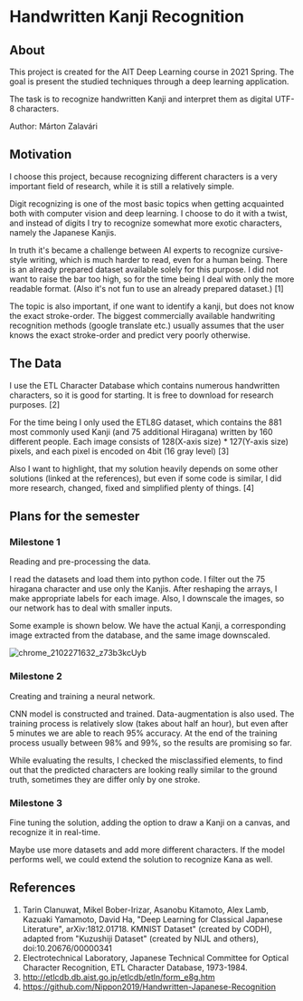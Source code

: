 # Handwritten Kanji Recognition

## About

This project is created for the AIT Deep Learning course in 2021 Spring.
The goal is present the studied techniques through a deep learning application.

The task is to recognize handwritten Kanji and interpret them as digital UTF-8 characters.

Author:
Márton Zalavári

## Motivation
I choose this project, because recognizing different characters is a very important field of research, while it is still a relatively simple.

Digit recognizing is one of the most basic topics when getting acquainted both with computer vision and deep learning. I choose to do it with a twist, and instead of digits I try to recognize somewhat more exotic characters, namely the Japanese Kanjis.

In truth it's became a challenge between AI experts to recognize cursive-style writing, which is much harder to read, even for a human being. There is an already prepared dataset available solely for this purpose. I did not want to raise the bar too high, so for the time being I deal with only the more readable format. (Also it's not fun to use an already prepared dataset.) [1]

The topic is also important, if one want to identify a kanji, but does not know the exact stroke-order. The biggest commercially available handwriting recognition methods (google translate etc.) usually assumes that the user knows the exact stroke-order and predict very poorly otherwise.

## The Data
I use the ETL Character Database which contains numerous handwritten characters, so it is good for starting. It is free to download for research purposes. [2]

For the time being I only used the ETL8G dataset, which contains the 881 most commonly used Kanji (and 75 additional Hiragana) written by 160 different people. Each image consists of 128(X-axis size) * 127(Y-axis size) pixels, and each pixel is encoded on 4bit (16 gray level) [3]

Also I want to highlight, that my solution heavily depends on some other solutions (linked at the references), but even if some code is similar, I did more research, changed, fixed and simplified plenty of things. [4]

## Plans for the semester
### Milestone 1
Reading and pre-processing the data.

I read the datasets and load them into python code. I filter out the 75 hiragana character and use only the Kanjis.
After reshaping the arrays, I make appropriate labels for each image.
Also, I downscale the images, so our network has to deal with smaller inputs.

Some example is shown below. We have the actual Kanji, a corresponding image extracted from the database, and the same image downscaled.

![chrome_2102271632_z73b3kcUyb](https://user-images.githubusercontent.com/43651931/109393428-d76c1b00-7921-11eb-864f-caa462e2a30e.png)

### Milestone 2
Creating and training a neural network.

CNN model is constructed and trained. Data-augmentation is also used. The training process is relatively slow (takes about half an hour), but even after 5 minutes we are able to reach 95% accuracy. At the end of the training process usually between 98% and 99%, so the results are promising so far.

While evaluating the results, I checked the misclassified elements, to find out that the predicted characters are looking really similar to the ground truth, sometimes they are differ only by one stroke. 

### Milestone 3
Fine tuning the solution, adding the option to draw a Kanji on a canvas, and recognize it in real-time.

Maybe use more datasets and add more different characters.
If the model performs well, we could extend the solution to recognize Kana as well.


## References

1. Tarin Clanuwat, Mikel Bober-Irizar, Asanobu Kitamoto, Alex Lamb, Kazuaki Yamamoto, David Ha, "Deep Learning for Classical Japanese Literature", arXiv:1812.01718. 
   KMNIST Dataset" (created by CODH), adapted from "Kuzushiji Dataset" (created by NIJL and others), doi:10.20676/00000341
2. Electrotechnical Laboratory, Japanese Technical Committee for Optical Character Recognition, ETL Character Database, 1973-1984.
3. http://etlcdb.db.aist.go.jp/etlcdb/etln/form_e8g.htm
4. https://github.com/Nippon2019/Handwritten-Japanese-Recognition
